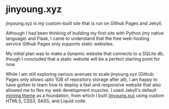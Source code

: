 # jinyoung.xyz

jinyoung.xyz is my custom-built site that is run on Github Pages and Jekyll. 

Although I had been thinking of building my first site with Python (my native language) and Flask, I came to understand that the free web-hosting service Github Pages only supports static websites. 

My initial plan was to make a dynamic website that connects to a SQLite db, though I concluded that a static website will be a perfect starting point for now.

While I am still exploring various avenues to scale jinyoung.xyz (Github Pages only allows upto 1GB of repository storage after all), I am happy to have gotten to learn how to deploy a fast and responsive website that also allowed me to flex my web development muscles. I used Jekyll's default [minima theme](https://jekyll.github.io/minima/) as a foundation, from which I built [jinyoung.xyz](https://jinyoung.xyz/) using custom HTML5, CSS3, SASS, and Liquid code. 
